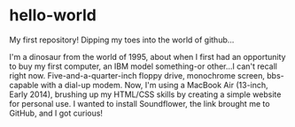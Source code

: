 # hello-world

My first repository! Dipping my toes into the world of github...

I'm a dinosaur from the world of 1995, about when I first had an opportunity to buy my first computer, an IBM model something-or other...I can't recall right now. Five-and-a-quarter-inch floppy drive, monochrome screen, bbs-capable with a dial-up modem. Now, I'm using a MacBook Air (13-inch, Early 2014), brushing up my HTML/CSS skills by creating a simple website for personal use. I wanted to install Soundflower, the link brought me to GitHub, and I got curious! 
